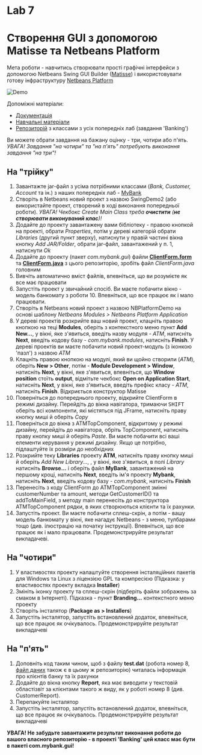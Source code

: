 # Lab 7
# Створення GUI з допомогою Matisse та Netbeans Platform
Мета роботи - навчитись створювати прості графічні інтерфейси з допомогою Netbeans Swing GUI Builder ([Matisse](https://netbeans.org/features/java/swing.html)) і використовувати готову інфраструктуру [Netbeans Platform](https://netbeans.org/features/platform/)  

![Demo](https://github.com/liketaurus/TUI-Labs/blob/master/Lab%207%20-%20Netbeans%20Platform/GUI-Lab-7.PNG)

Допоміжні матеріали:
- [Документація](http://bits.netbeans.org/dev/javadoc/)
- [Навчальні матеріали](https://netbeans.org/kb/trails/platform.html)
- [Репозиторій](https://github.com/liketaurus/OOP-JAVA) з классами з усіх попередніх лаб (завдання 'Banking')

Ви можете обрати завдання на бажану оцінку - три, чотири або п'ять. *УВАГА! Завдання "на чотири" та "на п'ять" потребують виконання завдання "на три"!*

## На "трійку"
1. Завантажте jar-файл з усіма потрібними классами (*Bank, Customer, Account* та ін.) з наших попередніх лаб - [MyBank](https://github.com/liketaurus/TUI-Labs/blob/master/jars/MyBank.jar)
2. Створіть в Netbeans новий проект з назвою SwingDemo2 (або використайте проект, створений в ході виконання попередньої роботи). *УВАГА! Чекбокс *Create Main Class* треба **очистити** (**не створювати виконуваний клас**)!*
3. Додайте до проекту завантажену вами бібліотеку - правою кнопкой на проекті, обрати *Properties*, потім у дереві категорій обрати *Libraries* (другий пункт зверху), натиснути у правій частині вікна кнопку *Add JAR/Folder*, обрати jar-файл, завантажений у п. 1, натиснути *Ok*
4. Додайте до проекту (пакет *com.mybank.gui*) файли [**ClientForm.form**](https://github.com/liketaurus/TUI-Labs/blob/master/Lab%207%20-%20Netbeans%20Platform/ClientForm.form) та [**ClientForm.java**](https://github.com/liketaurus/TUI-Labs/blob/master/Lab%207%20-%20Netbeans%20Platform/ClientForm.java) з цього репозиторію, зробіть файл *ClientForm.java* головним
5. Вивчіть автоматично вміст файлів, впевніться, що ви розумієте як все має працювати
6. Запустіть проект у звичайний спосіб. Ви маєте побачити вікно - модель банкомату з роботи 10. Впевніться, що все працює як і мало працювати.
7. Створіть в Netbeans новий проект з назвою NBPlatformDemo на основі шаблону *Netbeans Modules > Netbeans Platform Application*
8. У дереві проектів розкрийте ваш новий проект, клацніть правою кнопкою на теці **Modules**, оберіть з контекстного меню пункт **Add New...**, у вікні, яке з'явиться, введіть назву модуля - *ATM*, натисніть **Next**, введіть кодову базу - *com.mybank.modules*, натисніть **Finish**. У дереві проектів ви маєте побачити новий проект-модуль (з іконкою 'пазл') з назвою *ATM*  
9. Клацніть правою кнопкою на модулі, який ви щойно створили (*ATM*), оберіть **New > Other**, потім - **Module Development > Window**, натисніть **Next**, у вікні, яке з'явиться, впевніться, що **Window position** стоїть **output**, відмітьте чекбокс **Open on Application Start**, натисніть **Next**, у вікні, яке з'явиться, введіть префікс класу - *ATM*, натисніть **Finish**. Відкриється конструктор Matisse
10. Поверніться до попереднього проекту, відкрийте ClientForm в режимі дизайну. Перейдіть до вікна навігатора, тримаючи <kbd>SHIFT</kbd> оберіть всі компоненти, які містяться під JFrame, натисніть праву кнопку миші й оберіть *Copy*
11. Поверніться до вікна з ATMTopComponent, відкритому у режимі дизайну, перейдіть до навігатора, обріть TopComponent, натисніть праву кнопку миші й оберіть *Paste*. Ви маєте побачити всі ваші елементи керування у режимі дизайну. Якщо це потрібно, підлаштуйте їх розміри до необхідних
12. Розкрийте теку **Libraries** проекту **ATM**, натисніть праву кнопку миші й оберіть *Add New Library...*, , у вікні, яке з'явиться, в полі *Library* натисніть **Browse...** і оберіть файл **MyBank**, завантажений на першому кроці, натисніть **Next**, введіть ім'я проекту **Mybank**, натисніть **Next**, введіть кодову базу - *com.mybank*, натисніть **Finish**
13. Перенесіть з коду ClientForm до ATMTopComponent змінні customerNumber та amount, методи GetCustomerID() та addToMainField, з методу main перенесіть до конструктора ATMTopComponent рядки, в яких створюються клієнти та їх рахунки.
14. Запустіть проект. Ви маєте побачити сплеш-скрін, а потім - вашу модель банкомату у вікні, яке нагадує Netbeans - з меню, тулбарами тощо (див. ілюстрацію на початку інструкції). Впевніться, що все працює як і мало працювати. Продемонстрируйте результат викладачеві.

## На "чотири"
1. У властивостях проекту налаштуйте створення інсталяційних пакетів для Windows та Linux з ліцензією GPL та компресією (Підказка: у властивостях проекту вкладка **Installer**)
2. Змініть іконку проекту та сплеш-скрін (підберіть файли зображень за смаком в Інтернеті). Підказка - пункт **Branding...** контекстного меню проекту
3. Створіть інсталятор (**Package as > Installers**)
3. Запустіть інсталятор, запустіть встановлений додаток, впевніться, що все працює як очікувалось. Продемонстрируйте результат викладачеві

## На "п'ять"
1. Доповніть код таким чином, щоб з файлу **test.dat** (робота номер 8, [файл даних](https://github.com/liketaurus/TUI-Labs/blob/master/data/test.dat) також є в цьому ж репозиторію) читалась інформація про клієнтів банку та їх рахунки
2. Додайте до вікна кнопку **Report**, яка має виводити у текстовій областізвіт за клієнтами такого ж виду, як у роботі номер 8 (див. CustomerReport).
3. Перепакуйте інсталятор
3. Запустіть інсталятор, запустіть встановлений додаток, впевніться, що все працює як очікувалось. Продемонстрируйте результат викладачеві


**УВАГА! Не забудьте завантажити результат виконання роботи до вашого власного репозиторію - в проекті 'Banking' цей класс має бути в пакеті com.mybank.gui!**
